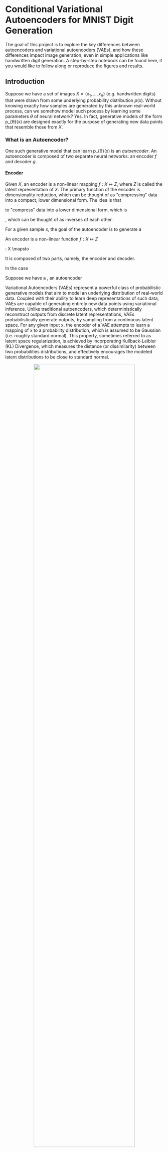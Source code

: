 # Conditional Variational Autoencoders for MNIST Digit Generation
The goal of this project is to explore the key differences between autoencoders
and variational autoencoders (VAEs), and how these differences impact image
generation, even in simple applications like handwritten digit generation. A
step-by-step notebook can be found here, if you would like to follow along or
reproduce the figures and results.

## Introduction
Suppose we have a set of images $X = \{x_1,...,x_n\}$ (e.g. handwritten digits) that were drawn 
from some underlying probability distribution $p(x)$. Without knowing exactly
how samples are generated by this unknown real-world process, can we somehow
model such process by learning some parameters $θ$ of neural network? Yes. In fact,
generative models of the form p_{θ}(x) are designed exactly for the purpose of 
generating new data points that resemble those from $X$.

### What is an Autoencoder?
One such generative model that can learn p_{θ}(x) is an _autoencoder_. An autoencoder
is composed of two separate neural networks: an encoder $f$ and decoder $g$.

#### Encoder
Given $X$, an encoder is a non-linear mapping $f: X \mapsto Z$, where $Z$ is called
the latent representation of $X$. The primary function of the encoder is dimensionality
reduction, which can be thought of as "compressing" data into a compact, lower
dimensional form. The idea is that 

to "compress"
data into a lower dimensional form, which is 

, which can be thought of as 
inverses of each other. 

For a given sample $x$, the goal of the autoencoder is to generate a 


An encoder is a non-linear function $f: X \mapsto Z$

: X \mapsto 


It is composed of 
two parts, namely, the encoder and decoder. 

In the case 

Suppose we have a , an autoencoder









Variational Autoencoders (VAEs) represent a powerful class of probabilistic 
generative models that aim to model an underlying distribution of real-world 
data. Coupled with their ability to learn deep representations of such data, 
VAEs are capable of generating entirely new data points using variational 
inference. Unlike traditional autoencoders, which deterministically reconstruct 
outputs from discrete latent representations, VAEs probabilistically generate 
outputs, by sampling from a continuous latent space. For any given input x, 
the encoder of a VAE attempts to learn a mapping of x to a probability 
distribution, which is assumed to be Gaussian (i.e. roughly standard normal). 
This property, sometimes referred to as latent space regularization, is 
achieved by incorporating Kullback-Leibler (KL) Divergence, which measures 
the distance (or dissimilarity) between two probabilities distributions, and 
effectively encourages the modeled latent distributions to be close to standard 
normal.

<p align="middle" float="left">
  <img src="assets/VAE_Basic.png" width="80%" />
</p>

## Implementation
Model design and training were implemented in PyTorch.

### Architecture
The encoder and decoders use only linear layers and ReLU activations. To enable
differentiability, we use the "reparameterization trick," which allows sampling
from the latent distribution z ~ p_theta(z|x). The output is normalized between 
[0, 1.0] using the sigmoid function. Note that since the network is shallow,
additional normalization (e.g. batch normalization) is not necessary.

### Reparameterization Trick

<p align="middle" float="left">
  <img src="assets/Reparameterized_Variational_Autoencoder.png" width="80%" />
</p>

### Loss
* __Reconstruction Loss__: To compare generated images with ground truth (original images),
we measure the reconstruction error. Common reconstruction losses include __Binary Cross Entropy (BCE)__
and __Mean Squared Error (MSE)__. While both are acceptable, in this implementation we use MSE loss, primarily for
two reasons: (1) BCE is both asymmetric and biased around p=0.5 [], and (2) BCE is designed for outputs that
model probabilities. Since images are supposed to...
* __KL Divergence__: Kullback-Leibler (KL) Divergence

## Training & Validation
A vanilla autoencoder (baseline) and VAE were trained on the MNIST
dataset, which contains handwritten digits labeled 0 through 9 (totaling 10 classes). 
The original training set consists of 60k images, each as 28 x 28, 8-bit unsigned
gray scale images. From this set, 10% were randomly chosen for validation (6k images)
to guide model selection. Each model was configured with a different latent size 
(i.e. 2, 5, 10, 20, 50, or 100). Training was conducted for 50 epochs on 
a single NVIDIA V100 GPU, utilizing batch sizes of 1024. Note that images were 
first converted to floating point tensors in the range [0, 1.0]. Optimization was 
carried using AdamW [], with a learning rate of 1e-3 and default weight decay parameters.
Training and validation losses were recorded for each epoch.

<p align="middle" float="left">
  <img src="output/Autoencoder/plots/train_MSE.jpg" width="48%" />
  <img src="output/Autoencoder/plots/val_MSE.jpg" width="48%" />
</p>
<p style="text-align: center;"> 
  <i>MSE over 100 epochs for training (left) and validation (right) for the <b>vanilla autoencoder</b>.</i>
</p>
<p align="middle" float="left">
  <img src="output/VAE/plots/train_MSE.jpg" width="48%" />
  <img src="output/VAE/plots/val_MSE.jpg" width="48%" />
</p>
<p style="text-align: center;"> 
  <i>MSE over 100 epochs for training (left) and validation (right) for the <b>VAE</b>.</i>
</p>
<p align="middle" float="left">
  <img src="output/ConditionalVAE/plots/train_MSE.jpg" width="48%" />
  <img src="output/ConditionalVAE/plots/val_MSE.jpg" width="48%" />
</p>
<p style="text-align: center;"> 
  <i>MSE over 100 epochs for training (left) and validation (right) for the <b>Conditional VAE</b>.</i>
</p>

### Reconstruction Error by Digit

<p align="middle" float="left">
  <img src="output/ConditionalVAE/plots/MSE_by_class.jpg" width="65%" />
</p>

<p align="middle" float="left">
  <img src="output/VAE/plots/MSE_by_class.jpg" width="48%" />
  <img src="output/Autoencoder/plots/MSE_by_class.jpg" width="43.6%" />
</p>

* __Some digits are harder.__ Another important observation is that some digits are harder to reconstruction
than others. We see that digits 1 and 7 are easiest to reconstruct, since they
are both composed of straight lines, and digits 2 and 8 are hardest, as they
are more complex (loops and curves).

* Increasing the dimensionality of the latent space expectedly decreases image
reconstruction error across all digits for the vanilla autoencoder. In general,
increasing the degree of information that needs to be compressed by the encoder
makes it harder for the decoder to reconstruct the original image. 

* In contrast, for the VAE we see that higher latent sizes do not meaningfully
reduce reconstruction error. In fact, the MSE worsens slightly for nearly all 
digits, which perhaps reveals that either (1) the model is underfitting the data as
it struggles to generate continuous latent space representations, or (2) the model
is overfitting to the training data because of the increased capacity. Regardless,
it seems that most of the semantic information of MNIST digits can be compressed 
in a relatively small latent space.

### Model Selection: Choosing Optimal Latent Space Dimensionality 
Based on the reconstruction errors of the VAE model on the validation
split, a latent size of 20 was chosen. 


## Generating Handwritten Digits
There are two ways to generate digits. The first method uses both the encoder and
decoder to reconstruct an image. Although for this task this may seem trivial, 
many unsupervised anomaly detection methods essentially rely on the technique of comparing
an image x from its reconstruction x', whereby large reconstruction errors 
suggest potentially anomalous data. The second method, which only uses the decoder,
allows us to generate new digits "from scratch." We will see the limitations of 
vanilla autoencoders for decoder-only generation, and the benefit of latent space
regularization imposed on VAE models.

### Method 1: Encoder-Decoder Generation
#### Process for Autoencoders
1. Compress image x into its latent representation z, i.e. z = enc(x).
2. Reconstruct image x' by feeding z into the decoder, i.e. x' = dec(z).

#### Process for VAEs
1. Map image x to its latent posterior distribution p_theta(z|mu, sigma). 
2. Sample from the latent probability distribution using the reparameterization 
trick, z = sigma * eps + mu, where eps ~ N(0, 1).
3. Reconstruct image x' by feeding z into the decoder, i.e. x' = dec(z).

#### Process for Conditional VAEs
1. Concatenate image x with its one-hot encoded label y, i.e. concat([x,y]), to its
latent posterior distribution p_theta(z|mu, sigma). 
2. Sample from the latent probability distribution using the reparameterization trick, 
z = sigma * eps + mu, where eps ~ N(0, 1).
3. Concatenate z again with y, i.e. concat([z,y]), and reconstruct image x' by feeding 
it into the decoder, i.e. x' = dec(concat([z, y])).

#### Visualizing Reconstructions
Below, we randomly sample 10 unseen images from the MNIST test split, and visualize
the encoder-decoder reconstructions for each model:
<p align="middle" float="left">
  <img src="output/Autoencoder/plots/reconstructed_digits_color.jpg" width="80%" />
  <img src="output/VAE/plots/reconstructed_digits_color.jpg" width="80%" />
  <img src="output/ConditionalVAE/plots/reconstructed_digits_color.jpg" width="80%" />
</p>
<p style="text-align: center;"> 
  <i>Original handwritten digits and their reconstructions for the vanilla autoencoder (top),
  VAE (middle), and Conditional VAE (bottom).
  </i>
</p>

* __Fuzziness__: we see that the digits appear "fuzzy," which is expected because
of the probabilistic nature of the VAE.
### Method 2: Decoder-Only Generation

#### Process
The process for decoder-only generation is exactly the same as that in Method 1,
except for the fact that instead of compressing x into its latent representation z,
we generate a noise vector z ~ N(0, 1), which simulates sampling from the latent 
space (under the assumption that it is roughly standard normal). In fact, we
don't even have an x to work with, so there is nothing to feed the encoder!

How do we specify which digit we want to generate? While we can only do this
with Conditional VAEs, we simply feed the one-hot label corresponding to the
digit of our choice, along with the noise vector to the decoder.

#### Visualizing Generated Digits
Below, we generate new MNIST-like handwritten digits from random noise vectors:
<p align="middle" float="left">
  <img src="output/Autoencoder/plots/generated_digits_color.jpg" width="80%" />
  <img src="output/VAE/plots/generated_digits_color.jpg" width="80%" />
  <img src="output/ConditionalVAE/plots/generated_digits_color.jpg" width="82%" />
</p>
<p style="text-align: center;"> 
  <i>Generated digits from random noise vectors for the autoencoder (top),
  VAE (middle), and Conditional VAE (bottom).
  </i>
</p>

* __Unregularized Latent Space__: Unsurprisingly, we see that the vanilla autoencoder suffers to
generate anything resembling handwritten digits from the training set. This is
undeniably due to the lack of latent space regularization, hence why VAEs are more powerful. 
Because autoencoders deterministically maps a data point x to its latent representation z,
it will fail to generalize for an unseen z.

* Both the VAE and Conditional VAE produce recognizable digits. However, unlike
the Conditional VAE, which can generate specific digits on command, the 
unconditional VAE generates digits randomly, since it s only responsible 
for reconstructing x' from the sampled noise vector z, which encodes no
information about the digit class. Additionally, we see that the unconditional
VAE produces digits that are more ambiguous, while the Conditional VAE has seemingly
learned to "disentangle" the digit classes.


## Visualizing Latent Spaces

<p align="middle" float="left">
  <img src="output/Autoencoder/plots/latent_space_scatter_2d.jpg" width="48%" />
  <img src="output/Autoencoder/plots/latent_space_kde_1d.jpg" width="44%" />
</p>
<p align="middle" float="left">
  <img src="output/VAE/plots/latent_space_scatter_2d.jpg" width="48%" />
  <img src="output/VAE/plots/latent_space_kde_1d.jpg" width="42.2%" />
</p>
<p align="middle" float="left">
  <img src="output/ConditionalVAE/plots/latent_space_scatter_2d.jpg" width="48%" />
  <img src="output/ConditionalVAE/plots/latent_space_kde_1d.jpg" width="45.3%" />
</p>

<p style="text-align: center;"> 
  <i>Latent representations in 2D (left) and density estimates for 1D representations
    (right) using PCA, for the Autoencoder (top), VAE (middle), and Conditional 
    VAE (bottom). 
  </i>
</p>

<p align="middle" float="left">
  <img src="output/Autoencoder/plots/tsne_latent_space.jpg" width="28%" />
  <img src="output/VAE/plots/tsne_latent_space.jpg" width="31%" />
  <img src="output/ConditionalVAE/plots/tsne_latent_space.jpg" width="31%" />
</p>
<p align="middle" float="left">

</p>
<p align="middle" float="left">

</p>

<p style="text-align: center;"> 
  <i>Latent representations in 2D using t-SNE for the Autoencoder (left), 
    VAE (middle), and Conditional VAE (right). 
  </i>
</p>